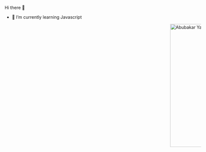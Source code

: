Hi there 👋

- 🌱 I’m currently learning Javascript

<div style="position:absolute; right:10%; width:100px;"><a href="https://app.daily.dev/Abubakar_Yasir"><img src="https://api.daily.dev/devcards/0d784164844a4242ae11c87bdc8658be.png?r=m8l" width="400" alt="Abubakar Yasir's Dev Card"/></a></div>